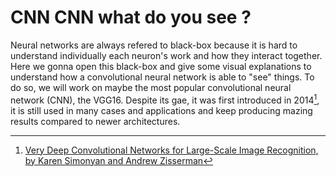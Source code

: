 # CNN CNN what do you see ?

Neural networks are always refered to black-box because it is hard to understand individually each neuron's work and how they interact together.
Here we gonna open this black-box and give some visual explanations to understand how a convolutional neural network is able to "see" things.
To do so, we will work on maybe the most popular convolutional neural network (CNN), the VGG16. Despite its gae, it was first introduced in 2014[^1], it is still used in many cases and applications and keep producing mazing results compared to newer architectures.




[^1]: [Very Deep Convolutional Networks for Large-Scale Image Recognition, by Karen Simonyan and Andrew Zisserman](https://arxiv.org/abs/1409.1556)
